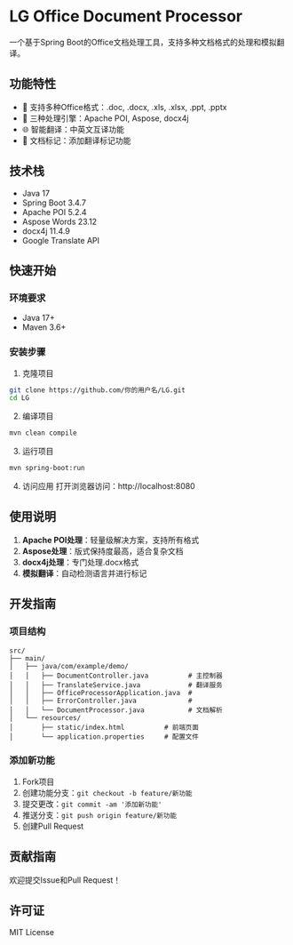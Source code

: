 # LG Office Document Processor

一个基于Spring Boot的Office文档处理工具，支持多种文档格式的处理和模拟翻译。

## 功能特性

- 📄 支持多种Office格式：.doc, .docx, .xls, .xlsx, .ppt, .pptx
- 🚀 三种处理引擎：Apache POI, Aspose, docx4j
- 🌐 智能翻译：中英文互译功能
- 📝 文档标记：添加翻译标记功能

## 技术栈

- Java 17
- Spring Boot 3.4.7
- Apache POI 5.2.4
- Aspose Words 23.12
- docx4j 11.4.9
- Google Translate API

## 快速开始

### 环境要求

- Java 17+
- Maven 3.6+

### 安装步骤

1. 克隆项目
```bash
git clone https://github.com/你的用户名/LG.git
cd LG
```

2. 编译项目
```bash
mvn clean compile
```

3. 运行项目
```bash
mvn spring-boot:run
```

4. 访问应用
打开浏览器访问：http://localhost:8080

## 使用说明

1. **Apache POI处理**：轻量级解决方案，支持所有格式
2. **Aspose处理**：版式保持度最高，适合复杂文档
3. **docx4j处理**：专门处理.docx格式
4. **模拟翻译**：自动检测语言并进行标记

## 开发指南

### 项目结构
```
src/
├── main/
│   ├── java/com/example/demo/
│   │   ├── DocumentController.java          # 主控制器
│   │   ├── TranslateService.java            # 翻译服务
│   │   ├── OfficeProcessorApplication.java  # 
│   │   ├── ErrorController.java             # 
│   │   └── DocumentProcessor.java           # 文档解析
│   └── resources/
│       ├── static/index.html          # 前端页面
│       └── application.properties     # 配置文件
```

### 添加新功能

1. Fork项目
2. 创建功能分支：`git checkout -b feature/新功能`
3. 提交更改：`git commit -am '添加新功能'`
4. 推送分支：`git push origin feature/新功能`
5. 创建Pull Request

## 贡献指南

欢迎提交Issue和Pull Request！

## 许可证

MIT License